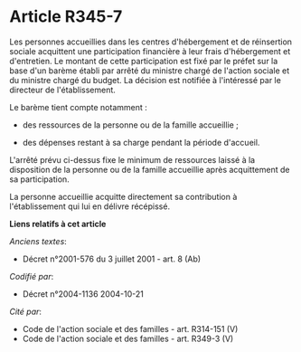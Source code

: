 # Article R345-7

Les personnes accueillies dans les centres d'hébergement et de réinsertion sociale acquittent une participation financière à
leur frais d'hébergement et d'entretien. Le montant de cette participation est fixé par le préfet sur la base d'un barème
établi par arrêté du ministre chargé de l'action sociale et du ministre chargé du budget. La décision est notifiée à
l'intéressé par le directeur de l'établissement.

Le barème tient compte notamment :

- des ressources de la personne ou de la famille accueillie ;

- des dépenses restant à sa charge pendant la période d'accueil.

L'arrêté prévu ci-dessus fixe le minimum de ressources laissé à la disposition de la personne ou de la famille accueillie
après acquittement de sa participation.

La personne accueillie acquitte directement sa contribution à l'établissement qui lui en délivre récépissé.

**Liens relatifs à cet article**

_Anciens textes_:

  - Décret n°2001-576 du 3 juillet 2001 - art. 8 (Ab)

_Codifié par_:

  - Décret n°2004-1136 2004-10-21

_Cité par_:

  - Code de l'action sociale et des familles - art. R314-151 (V)
  - Code de l'action sociale et des familles - art. R349-3 (V)
